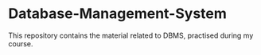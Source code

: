 # Database-Management-System
This repository contains the material related to DBMS, practised during my course.
